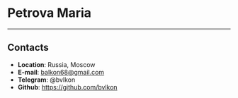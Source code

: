 # Petrova Maria
************************

## Contacts

* **Location**: Russia, Moscow
* **E-mail**: balkon68@gmail.com
* **Telegram**: @bvlkon
* **Github**: https://github.com/bvlkon

